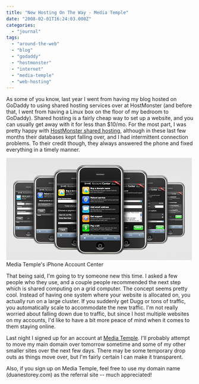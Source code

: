 ```yaml
---
title: "New Hosting On The Way - Media Temple"
date: "2008-02-01T16:24:03.000Z"
categories: 
  - "journal"
tags: 
  - "around-the-web"
  - "blog"
  - "godaddy"
  - "hostmonster"
  - "internet"
  - "media-temple"
  - "web-hosting"
---
```


As some of you know, last year I went from having my blog hosted on GoDaddy to using shared hosting services over at HostMonster (and before that, I went from having a Linux box on the floor of my bedroom to GoDaddy). Shared hosting is a fairly cheap way to set up a website, and you can usually get away with it for less than $10/mo. For the most part, I was pretty happy with [HostMonster shared hosting](http://hostmonster.com), although in these last few months their databases kept falling over, and I had intermittent connection problems. To their credit though, they always answered the phone and fixed everything in a timely manner.

![](images/media-temple-iphone.jpg) Media Temple's iPhone Account Center

That being said, I'm going to try someone new this time. I asked a few people who they use, and a couple people recommended the next step which is shared computing on a grid computer. The concept seems pretty cool. Instead of having one system where your website is allocated on, you actually run on a large cluster. If you suddenly get Dugg or tons of traffic, you automatically scale to accommodate the new traffic. I'm not really worried about falling down due to traffic, but since I host multiple websites on my accounts, I'd like to have a bit more peace of mind when it comes to them staying online.

Last night I signed up for an account at [Media Temple](http://www.mediatemple.net/). I'll probably attempt to move my main domain over tomorrow sometime and some of my other smaller sites over the next few days. There may be some temporary drop outs as things move over, but I'm fairly certain I can make it transparent.

Also, if you sign up on Media Temple, feel free to use my domain name (duanestorey.com) as the referral site -- much appreciated!
